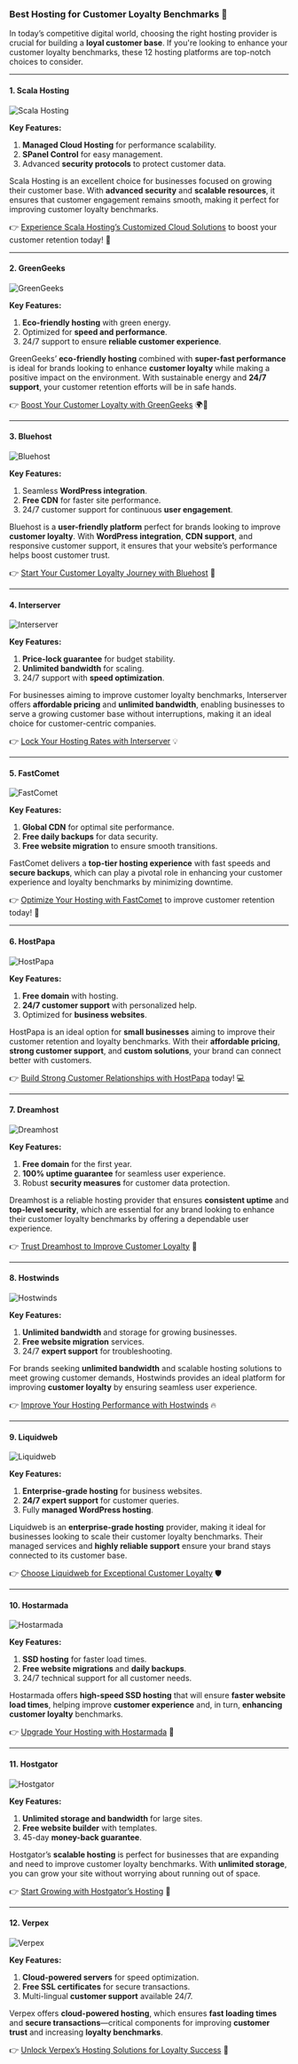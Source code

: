 ### Best Hosting for Customer Loyalty Benchmarks 🏅

In today’s competitive digital world, choosing the right hosting provider is crucial for building a **loyal customer base**. If you're looking to enhance your customer loyalty benchmarks, these 12 hosting platforms are top-notch choices to consider.

---

#### 1. Scala Hosting
![Scala Hosting](https://i.imgur.com/uJ5JIK3.png "Scala Web Hosting")

**Key Features:**
1. **Managed Cloud Hosting** for performance scalability.
2. **SPanel Control** for easy management.
3. Advanced **security protocols** to protect customer data.

Scala Hosting is an excellent choice for businesses focused on growing their customer base. With **advanced security** and **scalable resources**, it ensures that customer engagement remains smooth, making it perfect for improving customer loyalty benchmarks. 

👉 [Experience Scala Hosting’s Customized Cloud Solutions](https://snipitx.com/scala-jy) to boost your customer retention today! 🚀

---

#### 2. GreenGeeks
![GreenGeeks](https://i.imgur.com/eEwuntu.jpg "GreenGeeks Hosting")

**Key Features:**
1. **Eco-friendly hosting** with green energy.
2. Optimized for **speed and performance**.
3. 24/7 support to ensure **reliable customer experience**.

GreenGeeks’ **eco-friendly hosting** combined with **super-fast performance** is ideal for brands looking to enhance **customer loyalty** while making a positive impact on the environment. With sustainable energy and **24/7 support**, your customer retention efforts will be in safe hands.

👉 [Boost Your Customer Loyalty with GreenGeeks](https://snipitx.com/greengeeks-jy) 🌍🌱

---

#### 3. Bluehost
![Bluehost](https://i.imgur.com/PasFF9E.jpeg "Bluehost Hosting")

**Key Features:**
1. Seamless **WordPress integration**.
2. **Free CDN** for faster site performance.
3. 24/7 customer support for continuous **user engagement**.

Bluehost is a **user-friendly platform** perfect for brands looking to improve **customer loyalty**. With **WordPress integration**, **CDN support**, and responsive customer support, it ensures that your website’s performance helps boost customer trust.

👉 [Start Your Customer Loyalty Journey with Bluehost](https://snipitx.com/bluehost-jy) 🚀

---

#### 4. Interserver
![Interserver](https://i.imgur.com/OM5dOEW.jpeg "Interserver Hosting")

**Key Features:**
1. **Price-lock guarantee** for budget stability.
2. **Unlimited bandwidth** for scaling.
3. 24/7 support with **speed optimization**.

For businesses aiming to improve customer loyalty benchmarks, Interserver offers **affordable pricing** and **unlimited bandwidth**, enabling businesses to serve a growing customer base without interruptions, making it an ideal choice for customer-centric companies.

👉 [Lock Your Hosting Rates with Interserver](https://snipitx.com/interserver-jy) 💡

---

#### 5. FastComet
![FastComet](https://i.imgur.com/7qgXuWp.png "FastComet Hosting")

**Key Features:**
1. **Global CDN** for optimal site performance.
2. **Free daily backups** for data security.
3. **Free website migration** to ensure smooth transitions.

FastComet delivers a **top-tier hosting experience** with fast speeds and **secure backups**, which can play a pivotal role in enhancing your customer experience and loyalty benchmarks by minimizing downtime.

👉 [Optimize Your Hosting with FastComet](https://snipitx.com/fastcomet-jy) to improve customer retention today! 🌟

---

#### 6. HostPapa
![HostPapa](https://i.imgur.com/ouDTkvl.jpeg "HostPapa Hosting")

**Key Features:**
1. **Free domain** with hosting.
2. **24/7 customer support** with personalized help.
3. Optimized for **business websites**.

HostPapa is an ideal option for **small businesses** aiming to improve their customer retention and loyalty benchmarks. With their **affordable pricing**, **strong customer support**, and **custom solutions**, your brand can connect better with customers.

👉 [Build Strong Customer Relationships with HostPapa](https://snipitx.com/hostpapa-jy) today! 💻

---

#### 7. Dreamhost
![Dreamhost](https://i.imgur.com/rXIg8ip.jpeg "Dreamhost Hosting")

**Key Features:**
1. **Free domain** for the first year.
2. **100% uptime guarantee** for seamless user experience.
3. Robust **security measures** for customer data protection.

Dreamhost is a reliable hosting provider that ensures **consistent uptime** and **top-level security**, which are essential for any brand looking to enhance their customer loyalty benchmarks by offering a dependable user experience.

👉 [Trust Dreamhost to Improve Customer Loyalty](https://snipitx.com/dreamhost-jy) 🌟

---

#### 8. Hostwinds
![Hostwinds](https://i.imgur.com/53aSNXx.jpeg "Hostwinds Hosting")

**Key Features:**
1. **Unlimited bandwidth** and storage for growing businesses.
2. **Free website migration** services.
3. 24/7 **expert support** for troubleshooting.

For brands seeking **unlimited bandwidth** and scalable hosting solutions to meet growing customer demands, Hostwinds provides an ideal platform for improving **customer loyalty** by ensuring seamless user experience.

👉 [Improve Your Hosting Performance with Hostwinds](https://snipitx.com/hostwinds-jy) 🔥

---

#### 9. Liquidweb
![Liquidweb](https://i.imgur.com/4IvT9SC.jpeg "Liquidweb Hosting")

**Key Features:**
1. **Enterprise-grade hosting** for business websites.
2. **24/7 expert support** for customer queries.
3. Fully **managed WordPress hosting**.

Liquidweb is an **enterprise-grade hosting** provider, making it ideal for businesses looking to scale their customer loyalty benchmarks. Their managed services and **highly reliable support** ensure your brand stays connected to its customer base.

👉 [Choose Liquidweb for Exceptional Customer Loyalty](https://snipitx.com/liquidweb-jy) 🛡️

---

#### 10. Hostarmada
![Hostarmada](https://i.imgur.com/KFbdf3o.jpeg "Hostarmada Hosting")

**Key Features:**
1. **SSD hosting** for faster load times.
2. **Free website migrations** and **daily backups**.
3. 24/7 technical support for all customer needs.

Hostarmada offers **high-speed SSD hosting** that will ensure **faster website load times**, helping improve **customer experience** and, in turn, **enhancing customer loyalty** benchmarks.

👉 [Upgrade Your Hosting with Hostarmada](https://snipitx.com/hostarmada-jy) 🚀

---

#### 11. Hostgator
![Hostgator](https://i.imgur.com/BcVkH57.jpeg "Hostgator Hosting")

**Key Features:**
1. **Unlimited storage and bandwidth** for large sites.
2. **Free website builder** with templates.
3. 45-day **money-back guarantee**.

Hostgator’s **scalable hosting** is perfect for businesses that are expanding and need to improve customer loyalty benchmarks. With **unlimited storage**, you can grow your site without worrying about running out of space.

👉 [Start Growing with Hostgator’s Hosting](https://snipitx.com/hostgator-jy) 🌱

---

#### 12. Verpex
![Verpex](https://i.imgur.com/6x5LhiS.jpeg "Verpex Hosting")

**Key Features:**
1. **Cloud-powered servers** for speed optimization.
2. **Free SSL certificates** for secure transactions.
3. Multi-lingual **customer support** available 24/7.

Verpex offers **cloud-powered hosting**, which ensures **fast loading times** and **secure transactions**—critical components for improving **customer trust** and increasing **loyalty benchmarks**.

👉 [Unlock Verpex’s Hosting Solutions for Loyalty Success](https://snipitx.com/verpex-jy) 💪

